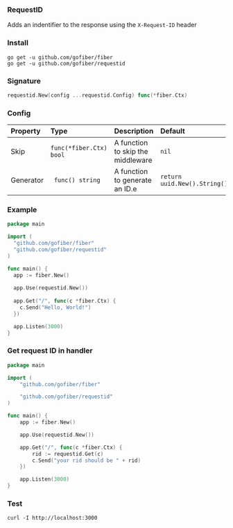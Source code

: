 ### RequestID
Adds an indentifier to the response using the `X-Request-ID` header

### Install
```
go get -u github.com/gofiber/fiber
go get -u github.com/gofiber/requestid
```

### Signature
```go
requestid.New(config ...requestid.Config) func(*fiber.Ctx)
```

### Config
| Property | Type | Description | Default |
| :--- | :--- | :--- | :--- |
| Skip | `func(*fiber.Ctx) bool` | A function to skip the middleware | `nil` |
| Generator | ` func() string` | A function to generate an ID.e | `return uuid.New().String()` |

### Example
```go
package main

import (
  "github.com/gofiber/fiber"
  "github.com/gofiber/requestid"
)

func main() {
  app := fiber.New()
  
  app.Use(requestid.New())
  
  app.Get("/", func(c *fiber.Ctx) {
    c.Send("Hello, World!")
  })

  app.Listen(3000)
}
```

### Get request ID in handler

```go
package main

import (
	"github.com/gofiber/fiber"

	"github.com/gofiber/requestid"
)

func main() {
	app := fiber.New()

	app.Use(requestid.New())

	app.Get("/", func(c *fiber.Ctx) {
		rid := requestid.Get(c)
		c.Send("your rid should be " + rid)
	})

	app.Listen(3000)
}
```

### Test
```curl
curl -I http://localhost:3000
```
